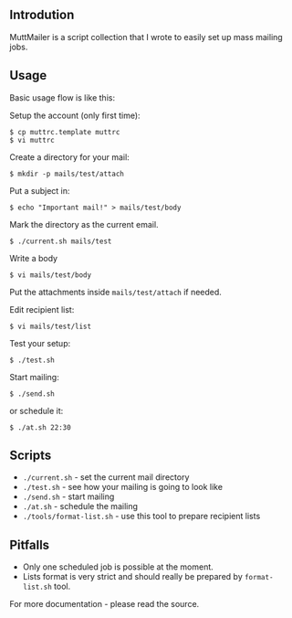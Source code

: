 ## Introdution ##

MuttMailer is a script collection that I wrote to easily set up mass mailing jobs.

## Usage ##

Basic usage flow is like this:

Setup the account (only first time):

	$ cp muttrc.template muttrc
	$ vi muttrc

Create a directory for your mail:

	$ mkdir -p mails/test/attach

Put a subject in:

	$ echo "Important mail!" > mails/test/body

Mark the directory as the current email.

	$ ./current.sh mails/test

Write a body

	$ vi mails/test/body

Put the attachments inside `mails/test/attach` if needed.

Edit recipient list:

	$ vi mails/test/list

Test your setup:

	$ ./test.sh

Start mailing:

	$ ./send.sh

or schedule it:

	$ ./at.sh 22:30

## Scripts ##

* `./current.sh` - set the current mail directory
* `./test.sh` - see how your mailing is going to look like
* `./send.sh` - start mailing
* `./at.sh` - schedule the mailing
* `./tools/format-list.sh` - use this tool to prepare recipient lists

## Pitfalls ##

* Only one scheduled job is possible at the moment.
* Lists format is very strict and should really be prepared by `format-list.sh` tool.

For more documentation - please read the source.
